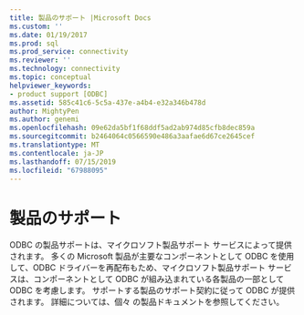 ```yaml
---
title: 製品のサポート |Microsoft Docs
ms.custom: ''
ms.date: 01/19/2017
ms.prod: sql
ms.prod_service: connectivity
ms.reviewer: ''
ms.technology: connectivity
ms.topic: conceptual
helpviewer_keywords:
- product support [ODBC]
ms.assetid: 585c41c6-5c5a-437e-a4b4-e32a346b478d
author: MightyPen
ms.author: genemi
ms.openlocfilehash: 09e62da5bf1f68ddf5ad2ab974d85cfb8dec859a
ms.sourcegitcommit: b2464064c0566590e486a3aafae6d67ce2645cef
ms.translationtype: MT
ms.contentlocale: ja-JP
ms.lasthandoff: 07/15/2019
ms.locfileid: "67988095"
---
```

# <a name="product-support"></a>製品のサポート
ODBC の製品サポートは、マイクロソフト製品サポート サービスによって提供されます。 多くの Microsoft 製品が主要なコンポーネントとして ODBC を使用して、ODBC ドライバーを再配布もため、マイクロソフト製品サポート サービスは、コンポーネントとして ODBC が組み込まれている各製品の一部として ODBC を考慮します。 サポートする製品のサポート契約に従って ODBC が提供されます。 詳細については、個々 の製品ドキュメントを参照してください。
